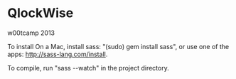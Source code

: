 QlockWise
=========

w00tcamp 2013

To install
On a Mac, install sass: "(sudo) gem install sass", or use one of the
apps: http://sass-lang.com/install. 

To compile, run "sass --watch" in
the project directory.
